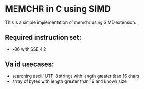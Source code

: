 # MEMCHR in C using SIMD

This is a simple implementation of memchr using SIMD extension.

## Required instruction set:
* x86 with SSE 4.2 

## Valid usecases:
* searching ascii/ UTF-8 strings with length greater than 16 chars 
* array of bytes with length greater than 16 and known size
